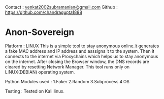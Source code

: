 Contact : venkat2002subramanian@gmail.com
Github : https://github.com/chandragupta1888
# Anon-Sovereign
Platform : LINUX
This is a simple tool to stay anonymous online.It generates a fake MAC address and IP address and asssigns it to the system.
Then it connects to the internet via Proxychains which helps us to stay anonymous on the internet.
After closing the Browser window, the DNS records are cleared by resetting Network Manager.
This tool runs only on LINUX(DEBIAN) operating system.

Python Modules used : 
1.Faker
2.Random
3.Subprocess
4.OS

Testing : 
Tested on Kali linux.

